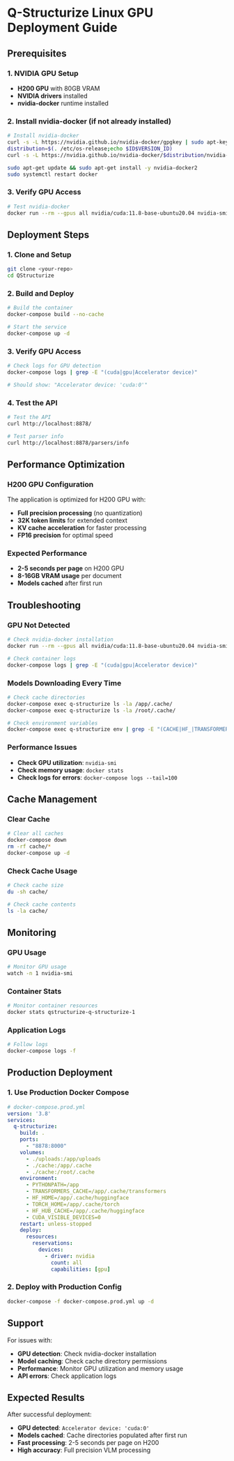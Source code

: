 # Q-Structurize Linux GPU Deployment Guide

## Prerequisites

### 1. NVIDIA GPU Setup
- **H200 GPU** with 80GB VRAM
- **NVIDIA drivers** installed
- **nvidia-docker** runtime installed

### 2. Install nvidia-docker (if not already installed)
```bash
# Install nvidia-docker
curl -s -L https://nvidia.github.io/nvidia-docker/gpgkey | sudo apt-key add -
distribution=$(. /etc/os-release;echo $ID$VERSION_ID)
curl -s -L https://nvidia.github.io/nvidia-docker/$distribution/nvidia-docker.list | sudo tee /etc/apt/sources.list.d/nvidia-docker.list

sudo apt-get update && sudo apt-get install -y nvidia-docker2
sudo systemctl restart docker
```

### 3. Verify GPU Access
```bash
# Test nvidia-docker
docker run --rm --gpus all nvidia/cuda:11.8-base-ubuntu20.04 nvidia-smi
```

## Deployment Steps

### 1. Clone and Setup
```bash
git clone <your-repo>
cd QStructurize
```

### 2. Build and Deploy
```bash
# Build the container
docker-compose build --no-cache

# Start the service
docker-compose up -d
```

### 3. Verify GPU Access
```bash
# Check logs for GPU detection
docker-compose logs | grep -E "(cuda|gpu|Accelerator device)"

# Should show: "Accelerator device: 'cuda:0'"
```

### 4. Test the API
```bash
# Test the API
curl http://localhost:8878/

# Test parser info
curl http://localhost:8878/parsers/info
```

## Performance Optimization

### H200 GPU Configuration
The application is optimized for H200 GPU with:
- **Full precision processing** (no quantization)
- **32K token limits** for extended context
- **KV cache acceleration** for faster processing
- **FP16 precision** for optimal speed

### Expected Performance
- **2-5 seconds per page** on H200 GPU
- **8-16GB VRAM usage** per document
- **Models cached** after first run

## Troubleshooting

### GPU Not Detected
```bash
# Check nvidia-docker installation
docker run --rm --gpus all nvidia/cuda:11.8-base-ubuntu20.04 nvidia-smi

# Check container logs
docker-compose logs | grep -E "(cuda|gpu|Accelerator device)"
```

### Models Downloading Every Time
```bash
# Check cache directories
docker-compose exec q-structurize ls -la /app/.cache/
docker-compose exec q-structurize ls -la /root/.cache/

# Check environment variables
docker-compose exec q-structurize env | grep -E "(CACHE|HF_|TRANSFORMERS|TORCH)"
```

### Performance Issues
- **Check GPU utilization**: `nvidia-smi`
- **Check memory usage**: `docker stats`
- **Check logs for errors**: `docker-compose logs --tail=100`

## Cache Management

### Clear Cache
```bash
# Clear all caches
docker-compose down
rm -rf cache/*
docker-compose up -d
```

### Check Cache Usage
```bash
# Check cache size
du -sh cache/

# Check cache contents
ls -la cache/
```

## Monitoring

### GPU Usage
```bash
# Monitor GPU usage
watch -n 1 nvidia-smi
```

### Container Stats
```bash
# Monitor container resources
docker stats qstructurize-q-structurize-1
```

### Application Logs
```bash
# Follow logs
docker-compose logs -f
```

## Production Deployment

### 1. Use Production Docker Compose
```yaml
# docker-compose.prod.yml
version: '3.8'
services:
  q-structurize:
    build: .
    ports:
      - "8878:8000"
    volumes:
      - ./uploads:/app/uploads
      - ./cache:/app/.cache
      - ./cache:/root/.cache
    environment:
      - PYTHONPATH=/app
      - TRANSFORMERS_CACHE=/app/.cache/transformers
      - HF_HOME=/app/.cache/huggingface
      - TORCH_HOME=/app/.cache/torch
      - HF_HUB_CACHE=/app/.cache/huggingface
      - CUDA_VISIBLE_DEVICES=0
    restart: unless-stopped
    deploy:
      resources:
        reservations:
          devices:
            - driver: nvidia
              count: all
              capabilities: [gpu]
```

### 2. Deploy with Production Config
```bash
docker-compose -f docker-compose.prod.yml up -d
```

## Support

For issues with:
- **GPU detection**: Check nvidia-docker installation
- **Model caching**: Check cache directory permissions
- **Performance**: Monitor GPU utilization and memory usage
- **API errors**: Check application logs

## Expected Results

After successful deployment:
- **GPU detected**: `Accelerator device: 'cuda:0'`
- **Models cached**: Cache directories populated after first run
- **Fast processing**: 2-5 seconds per page on H200
- **High accuracy**: Full precision VLM processing